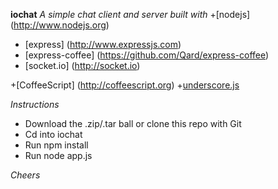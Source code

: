 **iochat**
*A simple chat client and server built with*
+[nodejs] (http://www.nodejs.org)
  + [express] (http://www.expressjs.com)
  + [express-coffee] (https://github.com/Qard/express-coffee)
  + [socket.io] (http://socket.io)

+[CoffeeScript] (http://coffeescript.org)
+[underscore.js](http://documentcould.github.com/underscore)

*Instructions*
+ Download the .zip/.tar ball or clone this repo with Git
+ Cd into iochat
+ Run npm install
+ Run node app.js

*Cheers*
